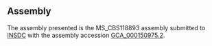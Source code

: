 

Assembly
--------

The assembly presented is the MS\_CBS118893 assembly submitted to
[INSDC](http://www.insdc.org) with the assembly accession
[GCA\_000150975.2](http://www.ebi.ac.uk/ena/data/view/GCA_000150975.2).
